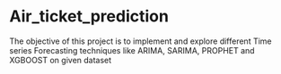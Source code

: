 # Air_ticket_prediction
The objective of this project is to implement and explore different Time series Forecasting techniques like ARIMA, SARIMA, PROPHET and XGBOOST on given dataset
